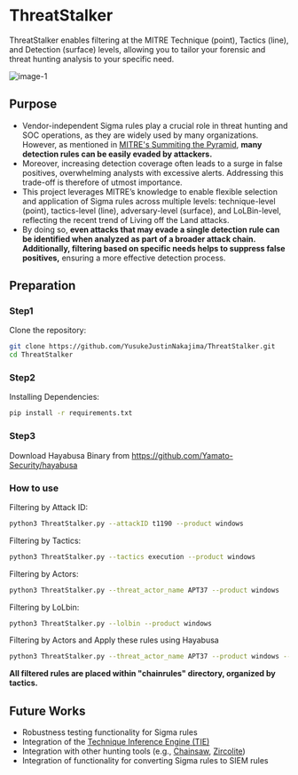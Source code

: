 # ThreatStalker
ThreatStalker enables filtering at the MITRE Technique (point), Tactics (line), and Detection (surface) levels,
allowing you to tailor your forensic and threat hunting analysis to your specific need.

![image-1](https://github.com/user-attachments/assets/df8f100c-8dbc-4992-9813-c1205dab4f89)


## Purpose
- Vendor-independent Sigma rules play a crucial role in threat hunting and SOC operations, as they are widely used by many organizations. However, as mentioned in 
[MITRE's Summiting the Pyramid](https://ctid.mitre.org/projects/summiting-the-pyramid/), **many detection rules can be easily evaded by attackers.**
- Moreover, increasing detection coverage often leads to a surge in false positives, overwhelming analysts with excessive alerts. Addressing this trade-off is therefore of utmost importance.
- This project leverages MITRE’s knowledge to enable flexible selection and application of Sigma rules across multiple levels: technique-level (point), tactics-level (line), adversary-level (surface), and LoLBin-level, reflecting the recent trend of Living off the Land attacks.
- By doing so, **even attacks that may evade a single detection rule can be identified when analyzed as part of a broader attack chain. Additionally, filtering based on specific needs helps to suppress false positives,** ensuring a more effective detection process.

## Preparation
### Step1
Clone the repository:
```bash
git clone https://github.com/YusukeJustinNakajima/ThreatStalker.git
cd ThreatStalker
```
### Step2
Installing Dependencies:
```bash
pip install -r requirements.txt
```
### Step3
Download Hayabusa Binary from https://github.com/Yamato-Security/hayabusa


### How to use
Filtering by Attack ID:
```bash
python3 ThreatStalker.py --attackID t1190 --product windows
```

Filtering by Tactics:
```bash
python3 ThreatStalker.py --tactics execution --product windows
```

Filtering by Actors:
```bash
python3 ThreatStalker.py --threat_actor_name APT37 --product windows
```

Filtering by LoLbin:
```bash
python3 ThreatStalker.py --lolbin --product windows
```

Filtering by Actors and Apply these rules using Hayabusa
```bash
python3 ThreatStalker.py --threat_actor_name APT37 --product windows --use-hayabusa -d hayabusa-sample-evtx/EVTX-ATTACK-SAMPLES/
```

**All filtered rules are placed within "chainrules" directory, organized by tactics.**

## Future Works
- Robustness testing functionality for Sigma rules
- Integration of the [Technique Inference Engine (TIE)](https://center-for-threat-informed-defense.github.io/technique-inference-engine/#/)
- Integration with other hunting tools (e.g., [Chainsaw](https://github.com/WithSecureLabs/chainsaw[), [Zircolite](https://github.com/wagga40/Zircolite))
- Integration of functionality for converting Sigma rules to SIEM rules
